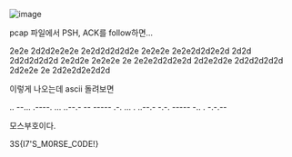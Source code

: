 ![image](https://github.com/user-attachments/assets/82a467f5-45bc-4f3e-bdef-68ca1a74a9c2)

pcap 파일에서 PSH, ACK를 follow하면… 

2e2e 2d2d2e2e2e 2e2d2d2d2d2e 2e2e2e 2e2e2d2d2e2d 2d2d 2d2d2d2d2d 2e2d2e 2e2e2e 2e 2e2e2d2d2e2d 2d2e2d2e 2d2d2d2d2d 2d2e2e 2e 2d2e2d2e2d2d

이렇게 나오는데 ascii 돌려보면 

.. --... .----. ... ..--.- -- ----- .-. ... . ..--.- -.-. ----- -.. . -.-.--

모스부호이다. 

3S{I7'S_M0RSE_C0DE!}
